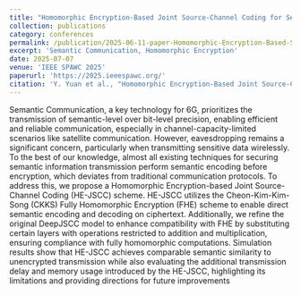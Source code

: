 ```yaml
---
title: "Homomorphic Encryption-Based Joint Source-Channel Coding for Semantic Communications"
collection: publications
category: conferences
permalink: /publication/2025-06-11-paper-Homomorphic-Encryption-Based-Semantic-Communications
excerpt: 'Semantic Communication, Homomorphic Encryption'
date: 2025-07-07
venue: 'IEEE SPAWC 2025'
paperurl: 'https://2025.ieeespawc.org/'
citation: 'Y. Yuan et al., "Homomorphic Encryption-Based Joint Source-Channel Coding for Semantic Communications," IEEE International Workshop on Signal Processing Advances in Wireless Communications (SPAWC), July 2025.'
---
```

Semantic Communication, a key technology for 6G, prioritizes the transmission of semantic-level over bit-level precision, enabling efficient and reliable communication, especially in
channel-capacity-limited scenarios like satellite communication. However, eavesdropping remains a significant concern, particularly when transmitting sensitive data wirelessly. To the best
of our knowledge, almost all existing techniques for securing semantic information transmission perform semantic encoding before encryption, which deviates from traditional communication protocols. To address this, we propose a Homomorphic Encryption-based Joint Source-Channel Coding (HE-JSCC) scheme. HE-JSCC utilizes the Cheon-Kim-Kim-Song (CKKS) Fully Homomorphic Encryption (FHE) scheme to enable direct semantic encoding and decoding on ciphertext. Additionally, we refine the original DeepJSCC model to enhance compatibility with FHE by substituting certain layers with operations restricted to addition and multiplication, ensuring compliance with fully homomorphic computations. Simulation results show that HE-JSCC achieves comparable semantic similarity to unencrypted transmission while also evaluating the additional transmission delay and memory usage introduced by the HE-JSCC, highlighting its limitations and providing directions for future improvements
